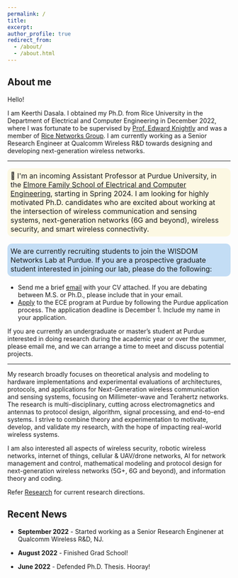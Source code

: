 ```yaml
---
permalink: /
title: 
excerpt: 
author_profile: true
redirect_from: 
  - /about/
  - /about.html
---
```


<!--
I'm a wireless networking and communications researcher. Currently, I am working on cross-layer MAC-PHY protocol design and implementation to scale the data rate and spatial multiplexing potential in High-Frequency mmWave networks.
My research interests span areas of wireless communications and networking, signal estimation and detection, mathematical modeling and protocol design for next-generation wireless networks (5G and beyond), information theory and coding, cellular networks and high frequency (mmWave) protocols and applications.
I'm associated with [Rice Networks Group](http://networks.rice.edu) at the Electrical and Computer Engineering department, Rice University, Houston, Texas. I am being advised by [Dr.Edward W.Knightly](https://knightly.rice.edu/). 
Previously, I have completed my Masters in Electrical Engineering from IISc Bangalore, India
-->

## About me

Hello!

I am Keerthi Dasala. I obtained my Ph.D. from Rice University in the Department of Electrical and Computer Engineering in December 2022, where I was fortunate to be supervised by [Prof. Edward Knightly](https://knightly.rice.edu/) and was a member of [Rice Networks Group](http://networks.rice.edu). I am currently working as a Senior Research Engineer at Qualcomm Wireless R&D towards designing and developing next-generation wireless networks. 
<!-- <h3>  I am on the academic job market. Interested in Tenure-Track positions in broad area of wireless communication and networking. </h3> -->



<hr>
<p class="announcement" style="background-color: #fcf8e3; padding: 7px; border: 1px #faebcc; border-radius: 10px; font-size: 16px;font-color:#0d6efd">  
  📣 I'm an incoming Assistant Professor at Purdue University, in the <a target="_blank" href="https://engineering.purdue.edu/ECE"><u> Elmore Family School of Electrical and Computer Engineering</u></a>, starting in Spring 2024. I am looking for highly motivated Ph.D. candidates who are excited about working at the intersection of wireless communication and sensing systems, next-generation networks (6G and beyond), wireless security, and smart wireless connectivity.</p>

<!--
<div class="summary">
      <div class="summary-header">Prospective Students</div>
      <div class="summary-body">

<div>
      <p>We are currently recruiting students to join the WISDOM Networks Lab at Purdue.</p>
      <p>If you are a prospective graduate student interested in joining our lab, please do the following:</p>
      <ul>
        <li>Send me a brief <a target="_blank" href="kdasala@purdue.edu"><u> email</u></a> with your CV attached. If you are debating between M.S. or Ph.D., please include that in your email.</li>
        <li><a href="https://www.purdue.edu/gradschool/admissions/how-to-apply/index.html?_ga=2.136994928.1145749734.1696568337-1436000790.1675876241">Apply</a> to the ECE program at Purdue by following the Purdue application process. The application deadline is December 1 Include my name in your application.</li>
      </ul>
      <p> If you are currently an undergraduate or master’s student at Purdue interested in doing research during the academic year or over the summer, please email me, and we can arrange a time to meet and discuss potential projects.</p>
    </div>
</div>
</div>

<p class="announcement" style="background-color: #c3ddf5; padding: 7px; border: 1px #295bcc; border-radius: 10px; font-size: 16px;font-color:black">
  <h3><u>Prospective Students:</u></h3>
  <p>We are currently recruiting students to join the WISDOM Networks Lab at Purdue.</p>
      <p>If you are a prospective graduate student interested in joining our lab, please do the following:</p>
      <ul>
        <li>Send me a brief <a target="_blank" href="kdasala@purdue.edu"><u> email</u></a> with your CV attached. If you are debating between M.S. or Ph.D., please include that in your email.</li>
        <li><a href="https://www.purdue.edu/gradschool/admissions/how-to-apply/index.html?_ga=2.136994928.1145749734.1696568337-1436000790.1675876241">Apply</a> to the ECE program at Purdue by following the Purdue application process. The application deadline is December 1. Include my name in your application.</li>
      </ul>
      If you are currently an undergraduate or master’s student at Purdue interested in doing research during the academic year or over the summer, please email me, and we can arrange a time to meet and discuss potential projects.</p> </p>

-->

<p class="announcement" style="background-color: #c3ddf5; padding: 7px; border: 1px #295bcc; border-radius: 10px; font-size: 16px;font-color:#000000">
We are currently recruiting students to join the WISDOM Networks Lab at Purdue. If you are a prospective graduate student interested in joining our lab, please do the following:
      <ul>
        <li>Send me a brief <a target="_blank" href="kdasala@purdue.edu"><u> email</u></a> with your CV attached. If you are debating between M.S. or Ph.D., please include that in your email.</li>
        <li><a href="https://www.purdue.edu/gradschool/admissions/how-to-apply/index.html?_ga=2.136994928.1145749734.1696568337-1436000790.1675876241">Apply</a> to the ECE program at Purdue by following the Purdue application process. The application deadline is December 1. Include my name in your application.</li>
      </ul>
      If you are currently an undergraduate or master’s student at Purdue interested in doing research during the academic year or over the summer, please email me, and we can arrange a time to meet and discuss potential projects.
      </p>
<hr>

<!--If you are a prospective graduate student interested in working with me, please do the following:
* Send me a brief [email](kdasala@purdue.edu) with your CV attached. If you are debating between M.S. or Ph.D., please include that in your email. Apply to the ECE program at Purdue by following the [Purdue application process](https://www.purdue.edu/gradschool/admissions/how-to-apply/index.html?_ga=2.136994928.1145749734.1696568337-1436000790.1675876241). The application deadline is December 1. Include my name in your application.
* If you are currently an undergraduate or master’s student at Purdue interested in doing research during the academic year or over the summer, please email me, and we can arrange a time to meet and discuss potential projects.-->

My research broadly focuses on theoretical analysis and modeling to hardware implementations and experimental evaluations of architectures, protocols, and applications for Next-Generation wireless communication and sensing systems, focusing on Millimeter-wave and Terahertz networks. The research is multi-disciplinary, cutting across electromagnetics and antennas to protocol design, algorithm, signal processing, and end-to-end systems. I strive to combine theory and experimentation to motivate, develop, and validate my research, with the hope of impacting real-world wireless systems.

I am also interested all aspects of wireless security, robotic wireless networks, internet of things, cellular & UAV/drone networks, AI for network management and control, mathematical modeling and protocol design for next-generation wireless networks (5G+, 6G and beyond), and information theory and coding.

Refer [Research](./research) for current research directions.

<!-- Our research covers broadly next-generation wireless networks, wireless sensing, and smart device systems. We are interested in the design, implementation, and experimental evaluation of novel technologies to enable ultra-fast smart robust adaptable, and secure wireless systems. Our research is multi-disciplinary cutting across electromagnetics and antennas to protocol design, algorithm, signal processing, and end-to-end systems.  -->

<!--cross-layer MAC-PHY protocol design and experimental implementation to scale the data rate and spatial multiplexing potential in mmWave and THz WLANs. -->


<!--, where I was a member of [Rice Networks Group](http://networks.rice.edu). -->

<!--The main focus of my Ph.D. was on Design and Experimental Evaluation of Next-Generation Multi-User Wireless Networks in Millimeter-Wave and Terahertz Spectrum. -->
<!-- (https://scholarship.rice.edu/handle/1911/113234)  -->

<!-- My Ph.D. advisor is [Prof. Edward Knightly](https://knightly.rice.edu/). Prior to joining Rice, I completed my Masters in Electrical and Communications Engineering from IISc. -->

<!-- I finished my in the Department of Electrical and Computer Engineering at Rice University. I am a  and advised by [Prof. Edward Knightly](https://knightly.rice.edu/).  -->




<!-- Reflecting the multi-disciplinary nature of my research, my results have been published in premier venues and journals in the areas of mobile computing and wireless networks. I have been named as a Star Doctoral Student in Rice ECE in 2021 and received numerous recognitions for my research, including the Texas Instruments Distinguished Fellowship, Best Paper Award in IEEE INFOCOM 2021, Best Paper Award in IEEE VTC 2020, CRA-WP and Grace Hopper
Scholarship, and N2Women Young Researcher Fellowship. -->



## Recent News
  * **September 2022** - Started working as a Senior Research Enginener at Qualcomm Wireless R&D, NJ. 

  * **August 2022** - Finished Grad School! 

  * **June 2022** - Defended Ph.D. Thesis. Hooray!
 

<!-- [All News](/news.md/) -->

